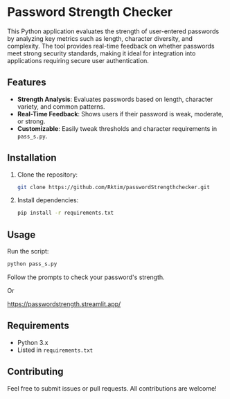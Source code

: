 # Password Strength Checker

This Python application evaluates the strength of user-entered passwords by analyzing key metrics such as length, character diversity, and complexity. The tool provides real-time feedback on whether passwords meet strong security standards, making it ideal for integration into applications requiring secure user authentication.

## Features

- **Strength Analysis**: Evaluates passwords based on length, character variety, and common patterns.
- **Real-Time Feedback**: Shows users if their password is weak, moderate, or strong.
- **Customizable**: Easily tweak thresholds and character requirements in `pass_s.py`.

## Installation

1. Clone the repository:
   ```bash
   git clone https://github.com/Rktim/passwordStrengthchecker.git
   ```
2. Install dependencies:
   ```bash
   pip install -r requirements.txt
   ```

## Usage

Run the script:
```bash
python pass_s.py
```
Follow the prompts to check your password's strength.

Or

https://passwordstrength.streamlit.app/

## Requirements

- Python 3.x
- Listed in `requirements.txt`

## Contributing

Feel free to submit issues or pull requests. All contributions are welcome!

